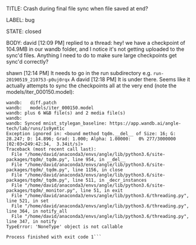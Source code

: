 TITLE:
Crash during final file sync when file saved at end?

LABEL:
bug

STATE:
closed

BODY:
david [12:09 PM]
replied to a thread:
hey! we have a checkpoint of 104.9MB in our wandb folder, and I notice it's not getting uploaded to the sync'd files. Anything I need to do to make sure large checkpoints get sync'd correctly?


shawn [12:14 PM]
It needs to go in the run subdirectory
e.g. `run-20190519_210753-p0uj0rqx`
A
david [12:18 PM]
It is under there. Seems like it actually attempts to sync the checkpoints all at the very end (note the models/iter_000150.model):
```wandb: Syncing files in ../../checkpoints/references/stylegan/wandb/run-20190521_191534-1s9ymt1c:
wandb:   diff.patch
wandb:   models/iter_000150.model
wandb: plus 6 W&B file(s) and 2 media file(s)
wandb:                                                                                
wandb: Synced mnist_stylegan_baseline: https://app.wandb.ai/angle-tech/lab/runs/1s9ymt1c
Exception ignored in: <bound method tqdm.__del__ of Size: 16; G: 28.247; D: 14.896; Grad: 1.000; Alpha: 1.00000:   0% 277/3000000 [02:03<249:42:34,  3.34it/s]>
Traceback (most recent call last):
  File "/home/david/anaconda3/envs/angle/lib/python3.6/site-packages/tqdm/_tqdm.py", line 954, in __del__
  File "/home/david/anaconda3/envs/angle/lib/python3.6/site-packages/tqdm/_tqdm.py", line 1156, in close
  File "/home/david/anaconda3/envs/angle/lib/python3.6/site-packages/tqdm/_tqdm.py", line 511, in _decr_instances
  File "/home/david/anaconda3/envs/angle/lib/python3.6/site-packages/tqdm/_monitor.py", line 51, in exit
  File "/home/david/anaconda3/envs/angle/lib/python3.6/threading.py", line 521, in set
  File "/home/david/anaconda3/envs/angle/lib/python3.6/threading.py", line 364, in notify_all
  File "/home/david/anaconda3/envs/angle/lib/python3.6/threading.py", line 347, in notify
TypeError: 'NoneType' object is not callable

Process finished with exit code 1```

